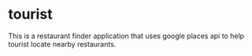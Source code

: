 # tourist
This is a restaurant finder application that uses google places api to help tourist locate nearby restaurants.

